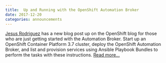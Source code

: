 ```yaml
---
title:  Up and Running with the OpenShift Automation Broker
date: 2017-12-20 
categories: announcements
---
```

[Jesus Rodriguez](https://github.com/jmrodri) has a new blog post up on the OpenShift blog for those who are just getting started with the Automation Broker. Start up an OpenShift Container Platform 3.7 cluster, deploy the OpenShift Automation Broker, and list and provision services using Ansible Playbook Bundles to perform the tasks with these instructions.
<a href="https://blog.openshift.com/up-and-running-with-the-openshift-ansible-broker/" target="_blank">Read more...</a>